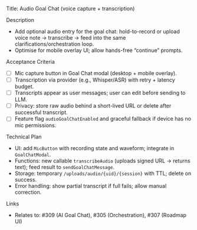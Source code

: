 Title: Audio Goal Chat (voice capture + transcription)

Description
- Add optional audio entry for the goal chat: hold-to-record or upload voice note → transcribe → feed into the same clarifications/orchestration loop.
- Optimise for mobile overlay UI; allow hands-free “continue” prompts.

Acceptance Criteria
- [ ] Mic capture button in Goal Chat modal (desktop + mobile overlay).
- [ ] Transcription via provider (e.g., Whisper/ASR) with retry + latency budget.
- [ ] Transcripts appear as user messages; user can edit before sending to LLM.
- [ ] Privacy: store raw audio behind a short-lived URL or delete after successful transcript.
- [ ] Feature flag `audioGoalChatEnabled` and graceful fallback if device has no mic permissions.

Technical Plan
- UI: add `MicButton` with recording state and waveform; integrate in `GoalChatModal`.
- Functions: new callable `transcribeAudio` (uploads signed URL → returns text); feed result to `sendGoalChatMessage`.
- Storage: temporary `/uploads/audio/{uid}/{session}` with TTL; delete on success.
- Error handling: show partial transcript if full fails; allow manual correction.

Links
- Relates to: #309 (AI Goal Chat), #305 (Orchestration), #307 (Roadmap UI)

